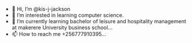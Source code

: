 - 👋 Hi, I’m @kis-j-jackson
- 👀 I’m interested in learning computer science.
- 🌱 I’m currently learning bachelor of leisure and hospitality management at makerere University business school...
- 📫 How to reach me +256777910395...

<!---
kis-j-jackson/kis-j-jackson is a ✨ special ✨ repository because its `README.md` (this file) appears on your GitHub profile.
You can click the Preview link to take a look at your changes.
--->
